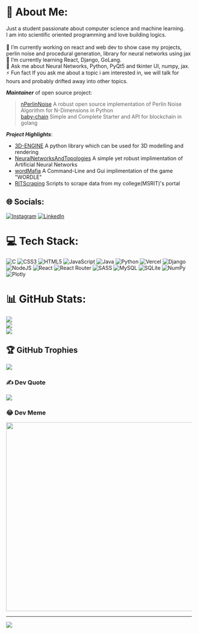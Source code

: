 # 💫 About Me:
Just a student passionate about computer science and machine learning.<br>I am into scientific oriented programming and love building logics.<br><br>🔭  I’m currently working on react and web dev to show case my projects, perlin noise and procedural generation, library for neural networks using jax<br>🌱 I’m currently learning React, Django, GoLang.<br>💬 Ask me about Neural Networks, Python, PyQt5 and tkinter UI, numpy, jax.<br>⚡ Fun fact If you ask me about a topic i am interested in, we will talk for hours and probably drifted away into other topics.

_**Maintainer**_ of open source project:
  > [nPerlinNoise](https://pypi.org/project/NPerlinNoise/) A robust open source implementation of Perlin Noise Algorithm for N-Dimensions in Python<br>
  > [baby-chain](https://github.com/Wysteriya/baby-chain) Simple and Complete Starter and API for blockchain in golang

_**Project Highlights**_:
- [3D-ENGINE](https://github.com/Amith225/3D-ENGINE) A python library which can be used for 3D modelling and rendering
- [NeuralNetworksAndTopologies](https://github.com/Amith225/NeuralNetworksAndTopologies) A simple yet robust implimentation of Artificial Neural Networks
- [wordMafia](https://github.com/Amith225/wordMafia) A Command-Line and Gui implimentation of the game "WORDLE"
- [RITScraping](https://github.com/Amith225/RITScraping) Scripts to scrape data from my college(MSRIT)'s portal


## 🌐 Socials:
[![Instagram](https://img.shields.io/badge/Instagram-%23E4405F.svg?logo=Instagram&logoColor=white)](https://instagram.com/amithm3 )
[![LinkedIn](https://img.shields.io/badge/LinkedIn-%230077B5.svg?logo=linkedin&logoColor=white)](https://linkedin.com/in/amith-m-17088b246) 

# 💻 Tech Stack:
![C](https://img.shields.io/badge/c-%2300599C.svg?style=for-the-badge&logo=c&logoColor=white)
![CSS3](https://img.shields.io/badge/css3-%231572B6.svg?style=for-the-badge&logo=css3&logoColor=white)
![HTML5](https://img.shields.io/badge/html5-%23E34F26.svg?style=for-the-badge&logo=html5&logoColor=white)
![JavaScript](https://img.shields.io/badge/javascript-%23323330.svg?style=for-the-badge&logo=javascript&logoColor=%23F7DF1E)
![Java](https://img.shields.io/badge/java-%23ED8B00.svg?style=for-the-badge&logo=java&logoColor=white)
![Python](https://img.shields.io/badge/python-3670A0?style=for-the-badge&logo=python&logoColor=ffdd54)
![Vercel](https://img.shields.io/badge/vercel-%23000000.svg?style=for-the-badge&logo=vercel&logoColor=white)
![Django](https://img.shields.io/badge/django-%23092E20.svg?style=for-the-badge&logo=django&logoColor=white)
![NodeJS](https://img.shields.io/badge/node.js-6DA55F?style=for-the-badge&logo=node.js&logoColor=white)
![React](https://img.shields.io/badge/react-%2320232a.svg?style=for-the-badge&logo=react&logoColor=%2361DAFB)
![React Router](https://img.shields.io/badge/React_Router-CA4245?style=for-the-badge&logo=react-router&logoColor=white)
![SASS](https://img.shields.io/badge/SASS-hotpink.svg?style=for-the-badge&logo=SASS&logoColor=white)
![MySQL](https://img.shields.io/badge/mysql-%2300f.svg?style=for-the-badge&logo=mysql&logoColor=white)
![SQLite](https://img.shields.io/badge/sqlite-%2307405e.svg?style=for-the-badge&logo=sqlite&logoColor=white)
![NumPy](https://img.shields.io/badge/numpy-%23013243.svg?style=for-the-badge&logo=numpy&logoColor=white)
![Plotly](https://img.shields.io/badge/Plotly-%233F4F75.svg?style=for-the-badge&logo=plotly&logoColor=white)

# 📊 GitHub Stats:
![](https://github-readme-stats.vercel.app/api?username=Amith225&theme=dracula&hide_border=true&include_all_commits=false&count_private=false)<br/>
![](https://github-readme-streak-stats.herokuapp.com/?user=Amith225&theme=dracula&hide_border=true)<br/>
![](https://github-readme-stats.vercel.app/api/top-langs/?username=Amith225&theme=dracula&hide_border=true&include_all_commits=false&count_private=false&layout=compact)

## 🏆 GitHub Trophies
![](https://github-profile-trophy.vercel.app/?username=Amith225&theme=radical&no-frame=false&no-bg=true&margin-w=4)

### ✍️ Dev Quote
![](https://quotes-github-readme.vercel.app/api?type=horizontal&theme=radical)

### 😂 Dev Meme
<img src="https://random-memer.herokuapp.com/" width="512px"/>

---
[![](https://visitcount.itsvg.in/api?id=Amith225&icon=0&color=0)](https://visitcount.itsvg.in)

